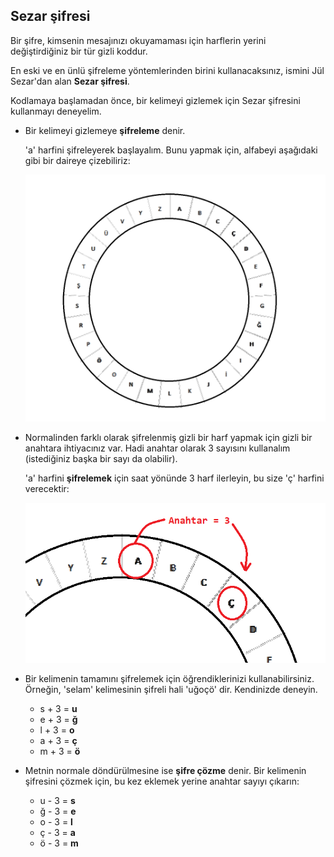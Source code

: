 ## Sezar şifresi

Bir şifre, kimsenin mesajınızı okuyamaması için harflerin yerini değiştirdiğiniz bir tür gizli koddur.

En eski ve en ünlü şifreleme yöntemlerinden birini kullanacaksınız, ismini Jül Sezar'dan alan **Sezar şifresi**.

Kodlamaya başlamadan önce, bir kelimeyi gizlemek için Sezar şifresini kullanmayı deneyelim.

+ Bir kelimeyi gizlemeye **şifreleme** denir.
    
    'a' harfini şifreleyerek başlayalım. Bunu yapmak için, alfabeyi aşağıdaki gibi bir daireye çizebiliriz:
    
    ![ekran görüntüsü](images/messages-wheel.png)

+ Normalinden farklı olarak şifrelenmiş gizli bir harf yapmak için gizli bir anahtara ihtiyacınız var. Hadi anahtar olarak 3 sayısını kullanalım (istediğiniz başka bir sayı da olabilir).
    
    'a' harfini **şifrelemek** için saat yönünde 3 harf ilerleyin, bu size 'ç' harfini verecektir:
    
    ![ekran görüntüsü](images/messages-wheel-eg.png)

+ Bir kelimenin tamamını şifrelemek için öğrendiklerinizi kullanabilirsiniz. Örneğin, 'selam' kelimesinin şifreli hali 'uğoçö' dir. Kendinizde deneyin.
    
    + s + 3 = **u**
    + e + 3 = **ğ**
    + l + 3 = **o**
    + a + 3 = **ç**
    + m + 3 = **ö**

+ Metnin normale döndürülmesine ise **şifre çözme** denir. Bir kelimenin şifresini çözmek için, bu kez eklemek yerine anahtar sayıyı çıkarın:
    
    + u - 3 = **s**
    + ğ - 3 = **e**
    + o - 3 = **l**
    + ç - 3 = **a**
    + ö - 3 = **m**